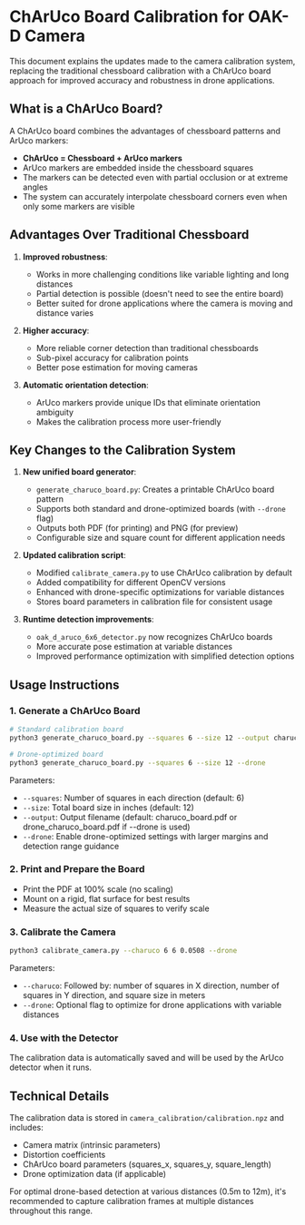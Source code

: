 # ChArUco Board Calibration for OAK-D Camera

This document explains the updates made to the camera calibration system, replacing the traditional chessboard calibration with a ChArUco board approach for improved accuracy and robustness in drone applications.

## What is a ChArUco Board?

A ChArUco board combines the advantages of chessboard patterns and ArUco markers:

- **ChArUco = Chessboard + ArUco markers**
- ArUco markers are embedded inside the chessboard squares
- The markers can be detected even with partial occlusion or at extreme angles
- The system can accurately interpolate chessboard corners even when only some markers are visible

## Advantages Over Traditional Chessboard

1. **Improved robustness**: 
   - Works in more challenging conditions like variable lighting and long distances
   - Partial detection is possible (doesn't need to see the entire board)
   - Better suited for drone applications where the camera is moving and distance varies

2. **Higher accuracy**:
   - More reliable corner detection than traditional chessboards
   - Sub-pixel accuracy for calibration points
   - Better pose estimation for moving cameras

3. **Automatic orientation detection**:
   - ArUco markers provide unique IDs that eliminate orientation ambiguity
   - Makes the calibration process more user-friendly

## Key Changes to the Calibration System

1. **New unified board generator**:
   - `generate_charuco_board.py`: Creates a printable ChArUco board pattern
   - Supports both standard and drone-optimized boards (with `--drone` flag)
   - Outputs both PDF (for printing) and PNG (for preview)
   - Configurable size and square count for different application needs

2. **Updated calibration script**:
   - Modified `calibrate_camera.py` to use ChArUco calibration by default
   - Added compatibility for different OpenCV versions
   - Enhanced with drone-specific optimizations for variable distances
   - Stores board parameters in calibration file for consistent usage

3. **Runtime detection improvements**:
   - `oak_d_aruco_6x6_detector.py` now recognizes ChArUco boards
   - More accurate pose estimation at variable distances
   - Improved performance optimization with simplified detection options

## Usage Instructions

### 1. Generate a ChArUco Board

```bash
# Standard calibration board
python3 generate_charuco_board.py --squares 6 --size 12 --output charuco_board.pdf

# Drone-optimized board
python3 generate_charuco_board.py --squares 6 --size 12 --drone
```

Parameters:
- `--squares`: Number of squares in each direction (default: 6)
- `--size`: Total board size in inches (default: 12)
- `--output`: Output filename (default: charuco_board.pdf or drone_charuco_board.pdf if --drone is used)
- `--drone`: Enable drone-optimized settings with larger margins and detection range guidance

### 2. Print and Prepare the Board

- Print the PDF at 100% scale (no scaling)
- Mount on a rigid, flat surface for best results
- Measure the actual size of squares to verify scale

### 3. Calibrate the Camera

```bash
python3 calibrate_camera.py --charuco 6 6 0.0508 --drone
```

Parameters:
- `--charuco`: Followed by: number of squares in X direction, number of squares in Y direction, and square size in meters
- `--drone`: Optional flag to optimize for drone applications with variable distances

### 4. Use with the Detector

The calibration data is automatically saved and will be used by the ArUco detector when it runs.

## Technical Details

The calibration data is stored in `camera_calibration/calibration.npz` and includes:

- Camera matrix (intrinsic parameters)
- Distortion coefficients
- ChArUco board parameters (squares_x, squares_y, square_length)
- Drone optimization data (if applicable)

For optimal drone-based detection at various distances (0.5m to 12m), it's recommended to capture calibration frames at multiple distances throughout this range.
